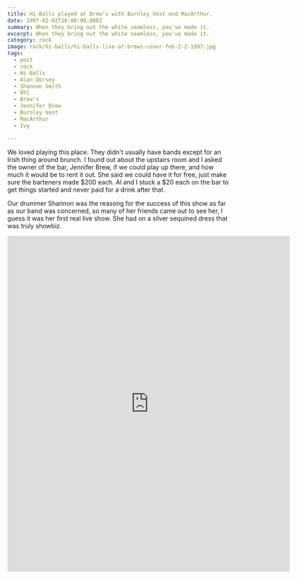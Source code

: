```yaml
---
title: Hi-Balls played at Brew's with Burnley Vest and MacArthur.
date: 1997-02-02T16:00:00.000Z
summary: When they bring out the white seamless, you've made it.
excerpt: When they bring out the white seamless, you've made it.
category: rock
image: rock/hi-balls/hi-balls-live-at-brews-cover-feb-2-2-1997.jpg
tags:
  - post 
  - rock
  - Hi-Balls
  - Alan Dorsey
  - Shannon Smith
  - NYC
  - Brew's
  - Jennifer Brew
  - Burnley Vest
  - MacArthur
  - Ivy

---
```


We loved playing this place. They didn't usually have bands except for an Irish thing around brunch. I found out about the upstairs room and I asked the owner of the bar, Jennifer Brew, if we could play up there, and how much it would be to rent it out. She said we could have it for free, just make sure the barteners made $200 each. Al and I stuck a $20 each on the bar to get things started and never paid for a drink after that.

Our drummer Shannon was the reasong for the success of this show as far as our band was concerned, so many of her friends came out to see her, I guess it was her first real live show. She had on a silver sequined dress that was truly showbiz.

<iframe style="border: 0; width: 640px; height: 760px;" src="https://bandcamp.com/EmbeddedPlayer/album=1946672044/size=large/bgcol=ffffff/linkcol=0687f5/tracklist=false/transparent=true/" seamless><a href="https://hiballs.bandcamp.com/album/live-at-brews-nyc-february-2-1997">Live at Brew&#39;s, NYC, February 2, 1997 by The Hi-Balls</a></iframe>